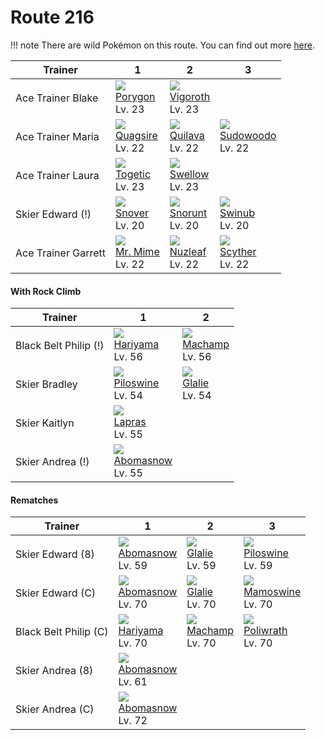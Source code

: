 # Route 216

!!! note
    There are wild Pokémon on this route. You can find out more [here](../../wild_pokemon/route_216/).


Trainer             | 1                                  | 2                                  | 3                                   | 
---                 | ---                                | ---                                | ---                                 | 
Ace Trainer Blake   | ![][137]<br> [Porygon]<br> Lv. 23  | ![][288]<br> [Vigoroth]<br> Lv. 23 | &nbsp;                              | 
Ace Trainer Maria   | ![][195]<br> [Quagsire]<br> Lv. 22 | ![][156]<br> [Quilava]<br> Lv. 22  | ![][185]<br> [Sudowoodo]<br> Lv. 22 | 
Ace Trainer Laura   | ![][176]<br> [Togetic]<br> Lv. 23  | ![][277]<br> [Swellow]<br> Lv. 23  | &nbsp;                              | 
Skier Edward (!)    | ![][459]<br> [Snover]<br> Lv. 20   | ![][361]<br> [Snorunt]<br> Lv. 20  | ![][220]<br> [Swinub]<br> Lv. 20    | 
Ace Trainer Garrett | ![][122]<br> [Mr. Mime]<br> Lv. 22 | ![][274]<br> [Nuzleaf]<br> Lv. 22  | ![][123]<br> [Scyther]<br> Lv. 22   | 

#### With Rock Climb

Trainer               | 1                                   | 2                                 | 
---                   | ---                                 | ---                               | 
Black Belt Philip (!) | ![][297]<br> [Hariyama]<br> Lv. 56  | ![][068]<br> [Machamp]<br> Lv. 56 | 
Skier Bradley         | ![][221]<br> [Piloswine]<br> Lv. 54 | ![][362]<br> [Glalie]<br> Lv. 54  | 
Skier Kaitlyn         | ![][131]<br> [Lapras]<br> Lv. 55    | &nbsp;                            | 
Skier Andrea (!)      | ![][460]<br> [Abomasnow]<br> Lv. 55 | &nbsp;                            | 

#### Rematches

Trainer               | 1                                   | 2                                 | 3                                   | 
---                   | ---                                 | ---                               | ---                                 | 
Skier Edward (8)      | ![][460]<br> [Abomasnow]<br> Lv. 59 | ![][362]<br> [Glalie]<br> Lv. 59  | ![][221]<br> [Piloswine]<br> Lv. 59 | 
Skier Edward (C)      | ![][460]<br> [Abomasnow]<br> Lv. 70 | ![][362]<br> [Glalie]<br> Lv. 70  | ![][473]<br> [Mamoswine]<br> Lv. 70 | 
Black Belt Philip (C) | ![][297]<br> [Hariyama]<br> Lv. 70  | ![][068]<br> [Machamp]<br> Lv. 70 | ![][062]<br> [Poliwrath]<br> Lv. 70 | 
Skier Andrea (8)      | ![][460]<br> [Abomasnow]<br> Lv. 61 | &nbsp;                            | &nbsp;                              | 
Skier Andrea (C)      | ![][460]<br> [Abomasnow]<br> Lv. 72 | &nbsp;                            | &nbsp;                              | 

[Poliwrath]: ../../pokemon_changes/062/
[Machamp]: ../../pokemon_changes/068/
[Mr. Mime]: ../../pokemon_changes/122/
[Scyther]: ../../pokemon_changes/123/
[Lapras]: ../../pokemon_changes/131/
[Porygon]: ../../pokemon_changes/137/
[Quilava]: ../../pokemon_changes/156/
[Togetic]: ../../pokemon_changes/176/
[Sudowoodo]: ../../pokemon_changes/185/
[Quagsire]: ../../pokemon_changes/195/
[Swinub]: ../../pokemon_changes/220/
[Piloswine]: ../../pokemon_changes/221/
[Nuzleaf]: ../../pokemon_changes/274/
[Swellow]: ../../pokemon_changes/277/
[Vigoroth]: ../../pokemon_changes/288/
[Hariyama]: ../../pokemon_changes/297/
[Snorunt]: ../../pokemon_changes/361/
[Glalie]: ../../pokemon_changes/362/
[Snover]: ../../pokemon_changes/459/
[Abomasnow]: ../../pokemon_changes/460/
[Mamoswine]: ../../pokemon_changes/473/
[062]: ../img/pokemon/062.png
[068]: ../img/pokemon/068.png
[122]: ../img/pokemon/122.png
[123]: ../img/pokemon/123.png
[131]: ../img/pokemon/131.png
[137]: ../img/pokemon/137.png
[156]: ../img/pokemon/156.png
[176]: ../img/pokemon/176.png
[185]: ../img/pokemon/185.png
[195]: ../img/pokemon/195.png
[220]: ../img/pokemon/220.png
[221]: ../img/pokemon/221.png
[274]: ../img/pokemon/274.png
[277]: ../img/pokemon/277.png
[288]: ../img/pokemon/288.png
[297]: ../img/pokemon/297.png
[361]: ../img/pokemon/361.png
[362]: ../img/pokemon/362.png
[459]: ../img/pokemon/459.png
[460]: ../img/pokemon/460.png
[473]: ../img/pokemon/473.png
